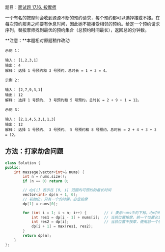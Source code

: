 题目：[面试题 17.16. 按摩师](https://leetcode-cn.com/problems/the-masseuse-lcci/)

一个有名的按摩师会收到源源不断的预约请求，每个预约都可以选择接或不接。在每次预约服务之间要有休息时间，因此她不能接受相邻的预约。给定一个预约请求序列，替按摩师找到最优的预约集合（总预约时间最长），返回总的分钟数。

**注意：**本题相对原题稍作改动

```
示例 1：

输入： [1,2,3,1]
输出： 4
解释： 选择 1 号预约和 3 号预约，总时长 = 1 + 3 = 4。

示例 2：

输入： [2,7,9,3,1]
输出： 12
解释： 选择 1 号预约、 3 号预约和 5 号预约，总时长 = 2 + 9 + 1 = 12。

示例 3：

输入： [2,1,4,5,3,1,1,3]
输出： 12
解释： 选择 1 号预约、 3 号预约、 5 号预约和 8 号预约，总时长 = 2 + 4 + 3 + 3 = 12。
```



## 方法：打家劫舍问题

```c++
class Solution {
public:
    int massage(vector<int>& nums) {
        int n = nums.size();
        if (n == 0) return 0;

        // dp[i] 表示在 [0, i] 范围内可预约的最长时间
        vector<int> dp(n + 1, 0);
        // 初始化，只有一个的时候，必定按摩
        dp[1] = nums[0];

        for (int i = 1; i < n; i++) {        // i 表示nums中的下标，dp中的下标需增加1
            int res1 = dp[i - 1] + nums[i];  // 当前位置按摩，前一个位置必定不按摩，使用前前一个位置的最优解
            int res2 = dp[i];                // 当前位置不按摩，使用前一个位置的最优解
            dp[i + 1] = max(res1, res2);
        }
        return dp[n];
    }
};
```

